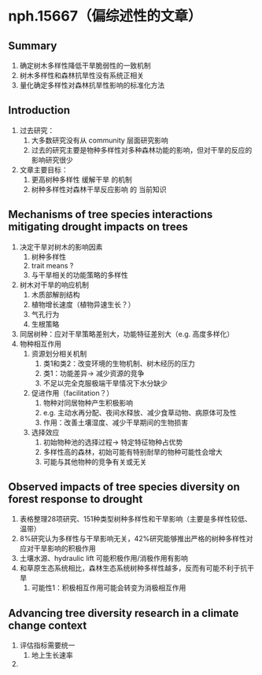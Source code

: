 # nph.15667（偏综述性的文章）

## Summary

1. 确定树木多样性降低干旱脆弱性的一致机制
2. 树木多样性和森林抗旱性没有系统正相关
3. 量化确定多样性对森林抗旱性影响的标准化方法

## Introduction

1. 过去研究：
   1. 大多数研究没有从 community 层面研究影响
   2. 过去的研究主要是物种多样性对多种森林功能的影响，但对干旱的反应的影响研究很少
2. 文章主要目标：
   1. 更高树种多样性 缓解干旱 的机制
   2. 树种多样性对森林干旱反应影响 的 当前知识

## Mechanisms of tree species interactions mitigating drought impacts on trees

1. 决定干旱对树木的影响因素
   1. 树种多样性
   2. trait means ?
   3. 与干旱相关的功能策略的多样性
2. 树木对干旱的响应机制
   1. 木质部解剖结构
   2. 植物增长速度（植物异速生长？）
   3. 气孔行为
   4. 生根策略
3. 同居树种：应对干旱策略差别大，功能特征差别大（e.g. 高度多样化）
4. 物种相互作用
   1. 资源划分相关机制
      1. 类1和类2：改变环境的生物机制、树木经历的压力
      2. 类1：功能差异-> 减少资源的竞争
      3. 不足以完全克服极端干旱情况下水分缺少
   2. 促进作用（facilitation？）
      1. 物种对同居物种产生积极影响
      2. e.g. 主动水再分配、夜间水释放、减少食草动物、病原体可及性
      3. 作用：改善土壤湿度、减少干旱期间的生物损害
   3. 选择效应
      1. 初始物种池的选择过程-> 特定特征物种占优势
      2. 多样性高的森林，初始可能有特别耐旱的物种可能性会增大
      3. 可能与其他物种的竞争有关或无关

## Observed impacts of tree species diversity on forest response to drought

1. 表格整理28项研究、151种类型树种多样性和干旱影响（主要是多样性较低、温带）
2. 8%研究认为多样性与干旱影响无关，42%研究能够推出严格的树种多样性对应对干旱影响的积极作用
3. 土壤水源、hydraulic lift 可能积极作用/消极作用有影响
4. 和草原生态系统相比，森林生态系统树种多样性越多，反而有可能不利于抗干旱
   1. 可能性1：积极相互作用可能会转变为消极相互作用

## Advancing tree diversity research in a climate change context  

1. 评估指标需要统一
   1. 地上生长速率
2. 